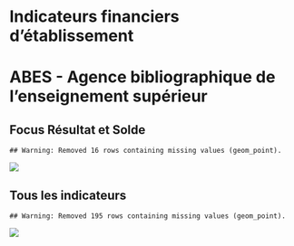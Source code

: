 Indicateurs financiers d’établissement
================

# ABES - Agence bibliographique de l’enseignement supérieur

## Focus Résultat et Solde

    ## Warning: Removed 16 rows containing missing values (geom_point).

![](abes___agence_bibliographique_de_l_enseignement_supérieur_files/figure-gfm/etab.focus-1.png)<!-- -->

## Tous les indicateurs

    ## Warning: Removed 195 rows containing missing values (geom_point).

![](abes___agence_bibliographique_de_l_enseignement_supérieur_files/figure-gfm/etab-1.png)<!-- -->
